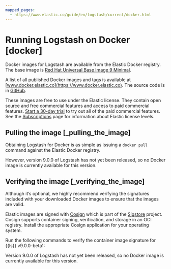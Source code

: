 ```yaml
---
mapped_pages:
  - https://www.elastic.co/guide/en/logstash/current/docker.html
---
```


# Running Logstash on Docker [docker]

Docker images for Logstash are available from the Elastic Docker registry. The base image is [Red Hat Universal Base Image 9 Minimal](https://catalog.redhat.com/software/containers/ubi9/ubi-minimal/61832888c0d15aff4912fe0d).

A list of all published Docker images and tags is available at [www.docker.elastic.co](https://www.docker.elastic.co). The source code is in [GitHub](https://github.com/elastic/logstash/tree/master).

These images are free to use under the Elastic license. They contain open source and free commercial features and access to paid commercial features. [Start a 30-day trial](docs-content://deploy-manage/license/manage-your-license-in-self-managed-cluster.md) to try out all of the paid commercial features. See the [Subscriptions](https://www.elastic.co/subscriptions) page for information about Elastic license levels.

## Pulling the image [_pulling_the_image]

Obtaining Logstash for Docker is as simple as issuing a `docker pull` command against the Elastic Docker registry.

However, version 9.0.0 of Logstash has not yet been released, so no Docker image is currently available for this version.


## Verifying the image [_verifying_the_image]

Although it’s optional, we highly recommend verifying the signatures included with your downloaded Docker images to ensure that the images are valid.

Elastic images are signed with [Cosign](https://docs.sigstore.dev/quickstart/quickstart-cosign/) which is part of the [Sigstore](https://www.sigstore.dev/) project. Cosign supports container signing, verification, and storage in an OCI registry. Install the appropriate Cosign application for your operating system.

Run the following commands to verify the container image signature for {{ls}} v9.0.0-beta1:

Version 9.0.0 of Logstash has not yet been released, so no Docker image is currently available for this version.


